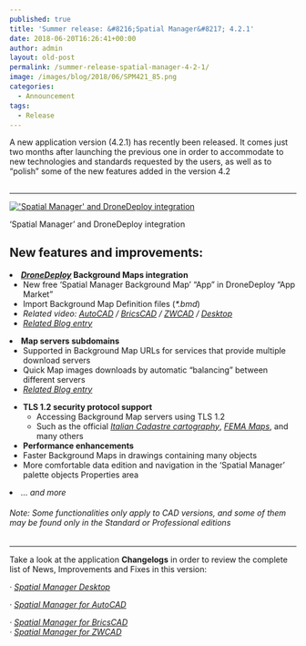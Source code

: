 ```yaml
---
published: true
title: 'Summer release: &#8216;Spatial Manager&#8217; 4.2.1'
date: 2018-06-20T16:26:41+00:00
author: admin
layout: old-post
permalink: /summer-release-spatial-manager-4-2-1/
image: /images/blog/2018/06/SPM421_85.png
categories:
  - Announcement
tags:
  - Release
---
```

<p>
  A new application version (4.2.1) has recently been released. It comes just two months after launching the previous one in order to accommodate to new technologies and standards requested by the users, as well as to &#8220;polish&#8221; some of the new features added in the version 4.2
</p>

<p>
  <!--more-->
</p>

<h2>
</h2>

* * *

<div>
  <a href="/images/blog/2018/06/SPM421_DroneDeploy.png" target="_blank" rel="nofollow"><img src="/images/blog/2018/06/SPM421_DroneDeploy-1024x576.png" alt="'Spatial Manager' and DroneDeploy integration" width="625" height="352" srcset="/images/blog/2018/06/SPM421_DroneDeploy-1024x576.png 1024w, /images/blog/2018/06/SPM421_DroneDeploy-300x169.png 300w, /images/blog/2018/06/SPM421_DroneDeploy-768x432.png 768w, /images/blog/2018/06/SPM421_DroneDeploy-624x351.png 624w, /images/blog/2018/06/SPM421_DroneDeploy.png 1280w" sizes="(max-width: 625px) 100vw, 625px" /></a>
  
  <p>
    &#8216;Spatial Manager&#8217; and DroneDeploy integration
  </p>
</div>

<h2>
</h2>

<h2>
  <span>New features and improvements:</span>
</h2>

<li>
  <strong><span><a href="http://www.dronedeploy.com/" target="_blank" rel="nofollow"><em>DroneDeploy</em></a></span><span> Background Maps integration</span></strong> <ul>
    <li>
      New free &#8216;Spatial Manager Background Map&#8217; &#8220;App&#8221; in DroneDeploy &#8220;App Market&#8221;
    </li>
    <li>
      Import Background Map Definition files (<i>*.bmd</i>)
    </li>
    <li>
      <em>Related video: <a href="https://youtu.be/ijNKzdyChx0?rel=0" target="_blank" rel="nofollow"><span><span>AutoCAD</span></span></a> / <a href="https://youtu.be/UcXFtTWDGK8?rel=0" target="_blank" rel="nofollow"><span><span>BricsCAD</span></span></a> / <a href="https://youtu.be/nW8kkOOLR6k?rel=0" target="_blank" rel="nofollow"><span><span>ZWCAD</span></span></a><span> / </span><a href="https://youtu.be/CAayAPTijWA?rel=0" target="_blank" rel="nofollow"><span><span><span>Desktop</span></span></span></a></em>
    </li>
    <li>
      <a href="/dronedeploy-integration/" target="_blank" rel="nofollow"><span><em>Related Blog entry</em></span></a>
    </li>
  </ul>
</li>

<li>
  <strong><span>Map servers subdomains</span></strong> <ul>
    <li>
      Supported in Background Map URLs for services that provide multiple download servers
    </li>
    <li>
      Quick Map images downloads by automatic &#8220;balancing&#8221; between different servers
    </li>
    <li>
      <a href="/map_servers_sub-domains/" target="_blank" rel="nofollow"><span><em>Related Blog entry</em></span></a>
    </li>
  </ul>
</li>

  * **<span>TLS 1.2 security protocol support</span>** 
      * Accessing Background Map servers using TLS 1.2
      * Such as the official <span><em><a href="http://www.agenziaentrate.gov.it/wps/content/Nsilib/Nsi/Schede/FabbricatiTerreni/Consultazione+cartografia+catastale/" target="_blank" rel="nofollow">Italian Cadastre cartography</a></em></span>, <a href="https://www.fema.gov/" target="_blank" rel="nofollow"><span><em>FEMA Maps</em></span></a>, and many others
  * **<span>Performance enhancements</span>** 
    <li>
      Faster Background Maps in drawings containing many objects
    </li>
    <li>
      More comfortable data edition and navigation in the &#8216;Spatial Manager&#8217; palette objects Properties area
    </li>
<li>
  <em>&#8230; and more</em>
</li>

###### _Note: Some functionalities only apply to CAD versions, and some of them may be found only in the Standard or Professional editions_

<h2>
</h2>

* * *

Take a look at the application **Changelogs** in order to review the complete list of News, Improvements and Fixes in this version:

_· <a href="http://wiki.spatialmanager.com/index.php/Spatial_Manager_Desktop%E2%84%A2_Changelog" target="_blank" rel="nofollow">Spatial Manager Desktop</a>_
  
 _· <a href="http://wiki.spatialmanager.com/index.php/Spatial_Manager%E2%84%A2_for_AutoCAD_Changelog" target="_blank" rel="nofollow">Spatial Manager for AutoCAD</a>_
  
 _· <a href="http://wiki.spatialmanager.com/index.php/Spatial_Manager%E2%84%A2_for_BricsCAD_Changelog" target="_blank" rel="nofollow">Spatial Manager for BricsCAD<br /> </a>· <a href="http://wiki.spatialmanager.com/index.php/Spatial_Manager%E2%84%A2_for_ZWCAD_Changelog" target="_blank" rel="nofollow">Spatial Manager for ZWCAD</a>_